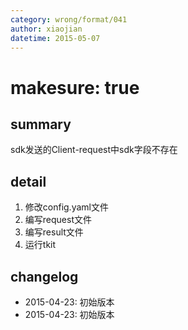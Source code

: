 ```yaml
---
category: wrong/format/041
author: xiaojian
datetime: 2015-05-07
---
```


# makesure: true

## summary

sdk发送的Client-request中sdk字段不存在

## detail

1. 修改config.yaml文件
1. 编写request文件
1. 编写result文件
1. 运行tkit

## changelog

- 2015-04-23: 初始版本
- 2015-04-23: 初始版本
